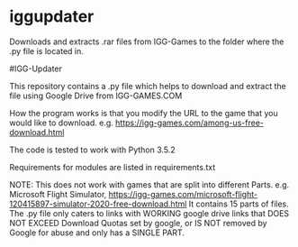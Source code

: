 # iggupdater
Downloads and extracts .rar files from IGG-Games to the folder where the .py file is located in.

#IGG-Updater

This repository contains a .py file which helps to download and extract the file using Google Drive from IGG-GAMES.COM

How the program works is that you modify the URL to the game that you would like to download.
e.g. https://igg-games.com/among-us-free-download.html

The code is tested to work with Python 3.5.2

Requirements for modules are listed in requirements.txt

NOTE: This does not work with games that are split into different Parts.
e.g. Microsoft Flight Simulator, https://igg-games.com/microsoft-flight-120415897-simulator-2020-free-download.html
It contains 15 parts of files. The .py file only caters to links with WORKING google drive links that DOES NOT EXCEED Download Quotas set by google, or IS NOT removed by Google for abuse and only has a SINGLE PART.
